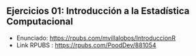 ## Ejercicios 01: Introducción a la Estadística Computacional
* Enunciado: https://rpubs.com/mvillalobos/IntroduccionR
* Link RPUBS : https://rpubs.com/PoodDev/881054
